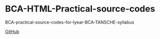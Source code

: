 # BCA-HTML-Practical-source-codes
BCA-practical-source-codes-for-Iyear-BCA-TANSCHE-syllabus

[GitHub](https://github.com/RM-SPKC/HTML-internal-links-and-images)
